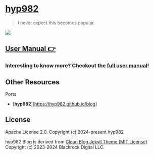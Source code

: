 [hyp982]([https://hyp982.github.io/])
================================

> I never expect this becomes popular.

![](http://huangxuan.me/img/blog-desktop.jpg)


[User Manual 👉](_doc/Manual.md)
--------------------------------------------------





### Interesting to know more? Checkout the [full user manual](_doc/Manual.md)!


Other Resources
---------------

Ports
- [**hyp982**][https://hyp982.github.io/blog]

License
-------

Apache License 2.0.
Copyright (c) 2024-present hyp982

hyp982 Blog is derived from [Clean Blog Jekyll Theme (MIT License)](https://hyp982.github.io/)
Copyright (c) 2023-2024 Blackrock Digital LLC.

